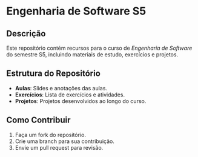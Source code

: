 # Engenharia de Software S5

## Descrição
Este repositório contém recursos para o curso de *Engenharia de Software* do semestre S5, incluindo materiais de estudo, exercícios e projetos.

## Estrutura do Repositório
- **Aulas**: Slides e anotações das aulas.
- **Exercícios**: Lista de exercícios e atividades.
- **Projetos**: Projetos desenvolvidos ao longo do curso.

## Como Contribuir
1. Faça um fork do repositório.
2. Crie uma branch para sua contribuição.
3. Envie um pull request para revisão.
